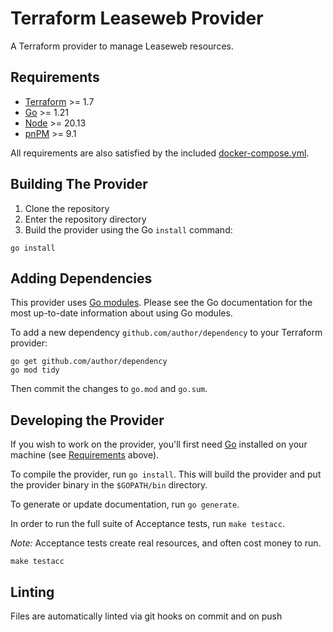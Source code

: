 # Terraform Leaseweb Provider

A Terraform provider to manage Leaseweb resources.

## Requirements

- [Terraform](https://developer.hashicorp.com/terraform/downloads) >= 1.7
- [Go](https://golang.org/doc/install) >= 1.21
- [Node](https://nodejs.org) >= 20.13
- [pnPM](https://pnpm.io/) >= 9.1

All requirements are also satisfied by the included [docker-compose.yml](docker-compose.yml).

## Building The Provider

1. Clone the repository
1. Enter the repository directory
1. Build the provider using the Go `install` command:

```shell
go install
```

## Adding Dependencies

This provider uses [Go modules](https://github.com/golang/go/wiki/Modules).
Please see the Go documentation for the most up-to-date information about using Go modules.

To add a new dependency `github.com/author/dependency` to your Terraform provider:

```shell
go get github.com/author/dependency
go mod tidy
```

Then commit the changes to `go.mod` and `go.sum`.

## Developing the Provider

If you wish to work on the provider, you'll first need [Go](http://www.golang.org) installed on your machine (see [Requirements](#requirements) above).

To compile the provider, run `go install`. This will build the provider and put the provider binary in the `$GOPATH/bin` directory.

To generate or update documentation, run `go generate`.

In order to run the full suite of Acceptance tests, run `make testacc`.

_Note:_ Acceptance tests create real resources, and often cost money to run.

```shell
make testacc
```

## Linting

Files are automatically linted via git hooks on commit and on push
